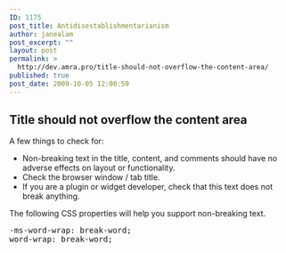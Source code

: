```yaml
---
ID: 1175
post_title: Antidisestablishmentarianism
author: janealam
post_excerpt: ""
layout: post
permalink: >
  http://dev.amra.pro/title-should-not-overflow-the-content-area/
published: true
post_date: 2009-10-05 12:00:59
---
```

<h2>Title should not overflow the content area</h2>

A few things to check for:
<ul>
	<li>Non-breaking text in the title, content, and comments should have no adverse effects on layout or functionality.</li>
	<li>Check the browser window / tab title.</li>
	<li>If you are a plugin or widget developer, check that this text does not break anything.</li>
</ul>

The following CSS properties will help you support non-breaking text.

<pre>-ms-word-wrap: break-word;
word-wrap: break-word;</pre>
&nbsp;
